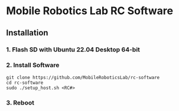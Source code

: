 # Mobile Robotics Lab RC Software

## Installation

### 1. Flash SD with Ubuntu 22.04 Desktop 64-bit

### 2. Install Software

```
git clone https://github.com/MobileRoboticsLab/rc-software
cd rc-software 
sudo ./setup_host.sh <RC#>
```

### 3. Reboot
